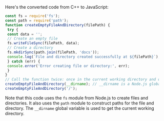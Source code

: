 Here's the converted code from C++ to JavaScript:
```javascript
const fs = require('fs');
const path = require('path');
function createEmptyFileAndDirectory(filePath) {
 try {
 const data = '';
 // Create an empty file
 fs.writeFileSync(filePath, data);
 // Create a directory
 fs.mkdirSync(path.join(filePath, 'docs'));
 console.log(`File and directory created successfully at ${filePath}`);
 } catch (err) {
 console.error('Error creating file or directory:', err);
 }
}
// Call the function twice: once in the current working directory and once in the filesystem root
createEmptyFileAndDirectory(__dirname); // __dirname is a Node.js global variable that represents the current working directory
createEmptyFileAndDirectory('/');
``` 
Note that this code uses the `fs` module from Node.js to create files and directories. It also uses the `path` module to construct paths for the file and directory. The `__dirname` global variable is used to get the current working directory.

